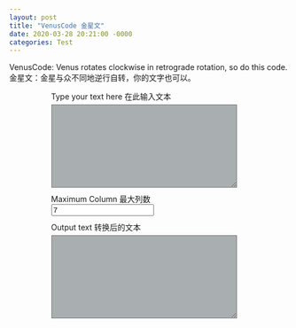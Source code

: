 ```yaml
---
layout: post
title: "VenusCode 金星文"
date: 2020-03-28 20:21:00 -0000
categories: Test
---
```


VenusCode: Venus rotates clockwise in retrograde rotation, so do this code.
金星文：金星与众不同地逆行自转，你的文字也可以。

<div class="topLayer">
	<div class="inputText">
		<label for="textarea_in">Type your text here 在此输入文本</label>
		<textarea id="textarea_in"></textarea>
	</div>
	<div class="control">
		<label for="maxColumn_in">Maximum Column 最大列数</label>
		<input id='maxColumn_in' type='number' value='7'>
	</div>
	<div class="ouputText">
		<label for="textarea_out">Output text 转换后的文本</label>
		<textarea id="textarea_out" readOnly onmouseover="this.select()"></textarea>
	</div>
</div>
<style type="text/css">
div.topLayer{
	margin-left: 15%;
	width: 70%;
	height: 90%;
}
div.ouputText{
	margin-top: 10px;
}
textarea {
	margin-top: 5px;
	margin-bottom: 10px;
	width: 95%;
	height: 150px;
	background-color: #26323863;
	color: inherit;
}
textarea:focus{
    border-color: #b3e5fc;
    outline: 0;
    -webkit-box-shadow: inset 0 1px 1px rgba(0,0,0,.075),0 0 8px rgba(102,175,233,.6);
    box-shadow: inset 0 1px 1px rgba(0,0,0,.075),0 0 8px rgba(102,175,233,.6)
}
</style>
<script type="text/javascript">
document.getElementById("textarea_in").addEventListener("input", encode);
document.getElementById("maxColumn_in").addEventListener("input", encode);
function encode(){
	var maxColumn=7;
	maxColumn=document.getElementById("maxColumn_in").value;
	var inputString=document.getElementById("textarea_in").value;
	document.getElementById("textarea_out").value=venusCode(inputString,maxColumn);
}

function venusCode(inputString,maxColumn){
	var outputString="";
		if (inputString.length<=maxColumn) {
			//if maxColumn is too large for input string, cut it in half.
			maxColumn=inputString.length/2;
		}
		if (maxColumn<=0) {maxColumn=1;};
		var rawCount=Math.ceil(inputString.length/maxColumn);

		for (i=0;i<rawCount;i++) {
			for (j=0; j<maxColumn; j++) {
				charIndex=i+j*rawCount;
				if (charIndex<inputString.length) {
					theChar=inputString.charAt(charIndex);
					outputString+=theChar;
					if(theChar.charCodeAt(0) < 127){outputString+=" ";} //additional space for half-full
					outputString+=" ";
				}
			}
			outputString+="\n"; //End of this line.
		}

		return outputString;
}
</script>